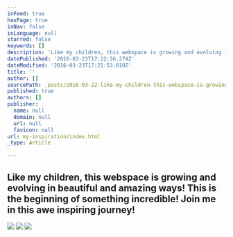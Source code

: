 ```yaml
---
inFeed: true
hasPage: true
inNav: false
inLanguage: null
starred: false
keywords: []
description: 'Like my children, this webspace is growing and evolving in beautiful and amazing ways! This is the beginning of something incredible! Join me in this awe inspiring journey!'
datePublished: '2016-03-23T17:22:36.274Z'
dateModified: '2016-03-23T17:21:53.010Z'
title: ''
author: []
sourcePath: _posts/2016-03-22-like-my-children-this-webspace-is-growing-and-evolving-in-b.md
published: true
authors: []
publisher:
  name: null
  domain: null
  url: null
  favicon: null
url: my-inspiration/index.html
_type: Article

---
```

## Like my children, this webspace is growing and evolving in beautiful and amazing ways! This is the beginning of something incredible! Join me in this awe inspiring journey!
![](https://the-grid-user-content.s3-us-west-2.amazonaws.com/91128171-2a4c-4e5a-8afb-1974f060cd11.jpg)
![](https://the-grid-user-content.s3-us-west-2.amazonaws.com/89cc1b08-f51b-486a-92d3-3457e5fe8d5b.jpg)
![](https://the-grid-user-content.s3-us-west-2.amazonaws.com/49a4e0fb-bd77-48f4-a317-2ed3b207759f.jpg)